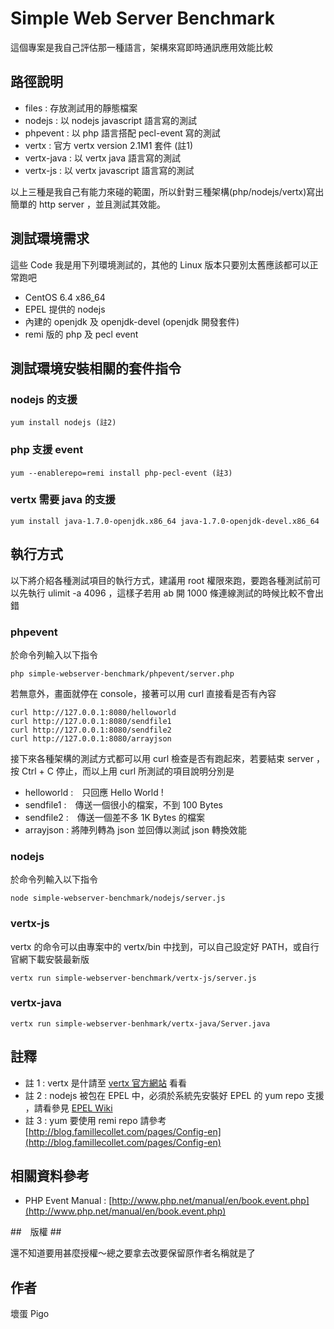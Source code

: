 Simple Web Server Benchmark
===========================

這個專案是我自己評估那一種語言，架構來寫即時通訊應用效能比較

## 路徑說明 ##
- files : 存放測試用的靜態檔案
- nodejs : 以 nodejs javascript 語言寫的測試
- phpevent : 以 php 語言搭配 pecl-event 寫的測試
- vertx : 官方 vertx version 2.1M1 套件 (註1)
- vertx-java : 以 vertx java 語言寫的測試
- vertx-js : 以 vertx javascript 語言寫的測試



以上三種是我自己有能力來碰的範圍，所以針對三種架構(php/nodejs/vertx)寫出簡單的 http server ，並且測試其效能。

## 測試環境需求 ##

這些 Code 我是用下列環境測試的，其他的 Linux 版本只要別太舊應該都可以正常跑吧

- CentOS 6.4 x86_64
- EPEL 提供的 nodejs
- 內建的 openjdk 及 openjdk-devel (openjdk 開發套件)
- remi 版的 php 及 pecl event

## 測試環境安裝相關的套件指令 ##

### nodejs 的支援 ###

    yum install nodejs (註2)

### php 支援 event ###
    yum --enablerepo=remi install php-pecl-event (註3)

### vertx 需要 java 的支援 ###

    yum install java-1.7.0-openjdk.x86_64 java-1.7.0-openjdk-devel.x86_64

## 執行方式 ##

以下將介紹各種測試項目的執行方式，建議用 root 權限來跑，要跑各種測試前可以先執行 ulimit -a 4096 ，這樣子若用 ab 開 1000 條連線測試的時候比較不會出錯

### phpevent ###

於命令列輸入以下指令

    php simple-webserver-benchmark/phpevent/server.php

若無意外，畫面就停在 console，接著可以用 curl 直接看是否有內容

    curl http://127.0.0.1:8080/helloworld
    curl http://127.0.0.1:8080/sendfile1
    curl http://127.0.0.1:8080/sendfile2
    curl http://127.0.0.1:8080/arrayjson

接下來各種架構的測試方式都可以用 curl 檢查是否有跑起來，若要結束 server ，按 Ctrl + C 停止，而以上用 curl 所測試的項目說明分別是

- helloworld :　只回應 Hello World !
- sendfile1 :　傳送一個很小的檔案，不到 100 Bytes
- sendfile2 :　傳送一個差不多 1K Bytes 的檔案
- arrayjson : 將陣列轉為 json 並回傳以測試 json 轉換效能


### nodejs ###

於命令列輸入以下指令

    node simple-webserver-benchmark/nodejs/server.js

### vertx-js ###

vertx 的命令可以由專案中的 vertx/bin 中找到，可以自己設定好 PATH，或自行官網下載安裝最新版

    vertx run simple-webserver-benchmark/vertx-js/server.js

### vertx-java ###

    vertx run simple-webserver-benhmark/vertx-java/Server.java

## 註釋 ##
- 註 1 : vertx 是什請至 [vertx 官方網站](http://vertx.io "vertx") 看看
- 註 2 : nodejs 被包在 EPEL 中，必須於系統先安裝好 EPEL 的 yum repo 支援 ，請看參見 [EPEL Wiki](http://fedoraproject.org/wiki/EPEL "EPEL Wiki")
- 註 3 : yum 要使用 remi repo 請參考 [http://blog.famillecollet.com/pages/Config-en](http://blog.famillecollet.com/pages/Config-en)

## 相關資料參考 ##
- PHP Event Manual : [http://www.php.net/manual/en/book.event.php](http://www.php.net/manual/en/book.event.php)

##　版權 ##

還不知道要用甚麼授權～總之要拿去改要保留原作者名稱就是了

## 作者 ##

壞蛋 Pigo